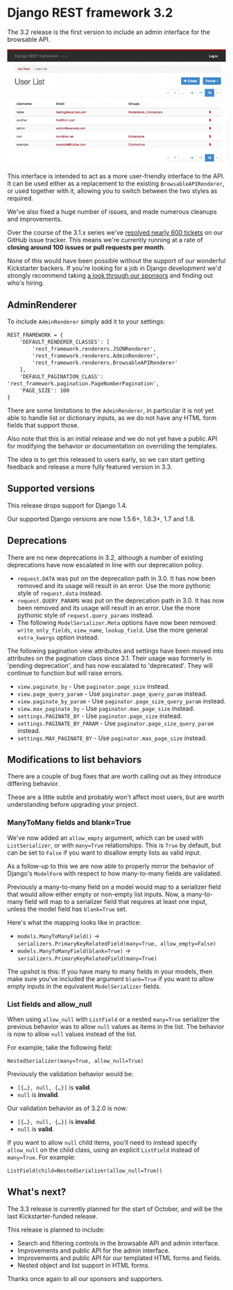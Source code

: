 # Django REST framework 3.2

The 3.2 release is the first version to include an admin interface for the
browsable API.

![The AdminRenderer](../img/admin.png)

This interface is intended to act as a more user-friendly interface to the API.
It can be used either as a replacement to the existing `BrowsableAPIRenderer`,
or used together with it, allowing you to switch between the two styles as
required.

We've also fixed a huge number of issues, and made numerous cleanups and
improvements.

Over the course of the 3.1.x series we've [resolved nearly 600
tickets](https://github.com/tomchristie/django-rest-framework/issues?utf8=%E2%9C%93&q=closed%3A%3E2015-03-05)
on our GitHub issue tracker. This means we're currently running at a rate of
**closing around 100 issues or pull requests per month**.

None of this would have been possible without the support of our wonderful
Kickstarter backers. If you're looking for a job in Django development we'd
strongly recommend taking [a look through our
sponsors](http://www.django-rest-framework.org/topics/kickstarter-announcement/#sponsors)
and finding out who's hiring.

## AdminRenderer

To include `AdminRenderer` simply add it to your settings:

    REST_FRAMEWORK = {
        'DEFAULT_RENDERER_CLASSES': [
            'rest_framework.renderers.JSONRenderer',
            'rest_framework.renderers.AdminRenderer',
            'rest_framework.renderers.BrowsableAPIRenderer'
        ],
        'DEFAULT_PAGINATION_CLASS': 'rest_framework.pagination.PageNumberPagination',
        'PAGE_SIZE': 100
    }

There are some limitations to the `AdminRenderer`, in particular it is not yet
able to handle list or dictionary inputs, as we do not have any HTML form
fields that support those.

Also note that this is an initial release and we do not yet have a public API
for modifying the behavior or documentation on overriding the templates.

The idea is to get this released to users early, so we can start getting
feedback and release a more fully featured version in 3.3.

## Supported versions

This release drops support for Django 1.4.

Our supported Django versions are now 1.5.6+, 1.6.3+, 1.7 and 1.8.

## Deprecations

There are no new deprecations in 3.2, although a number of existing
deprecations have now escalated in line with our deprecation policy.

* `request.DATA` was put on the deprecation path in 3.0. It has now been
  removed and its usage will result in an error. Use the more pythonic style of
  `request.data` instead.
* `request.QUERY_PARAMS` was put on the deprecation path in 3.0. It has now
  been removed and its usage will result in an error. Use the more pythonic
  style of `request.query_params` instead.
* The following `ModelSerializer.Meta` options have now been removed:
  `write_only_fields`, `view_name`, `lookup_field`. Use the more general
  `extra_kwargs` option instead.

The following pagination view attributes and settings have been moved into
attributes on the pagination class since 3.1. Their usage was formerly in
'pending deprecation', and has now escalated to 'deprecated'. They will
continue to function but will raise errors.

* `view.paginate_by` - Use `paginator.page_size` instead.
* `view.page_query_param` - Use `paginator.page_query_param` instead.
* `view.paginate_by_param` - Use `paginator.page_size_query_param` instead.
* `view.max_paginate_by` - Use `paginator.max_page_size` instead.
* `settings.PAGINATE_BY` - Use `paginator.page_size` instead.
* `settings.PAGINATE_BY_PARAM` - Use `paginator.page_size_query_param` instead.
* `settings.MAX_PAGINATE_BY` - Use `paginator.max_page_size` instead.

## Modifications to list behaviors

There are a couple of bug fixes that are worth calling out as they introduce
differing behavior.

These are a little subtle and probably won't affect most users, but are worth
understanding before upgrading your project.

### ManyToMany fields and blank=True

We've now added an `allow_empty` argument, which can be used with
`ListSerializer`, or with  `many=True` relationships. This is `True` by
default, but can be set to `False` if you want to disallow empty lists as valid
input.

As a follow-up to this we are now able to properly mirror the behavior of
Django's `ModelForm` with respect to how many-to-many fields are validated.

Previously a many-to-many field on a model would map to a serializer field that
would allow either empty or non-empty list inputs. Now, a many-to-many field
will map to a serializer field that requires at least one input, unless the
model field has `blank=True` set.

Here's what the mapping looks like in practice:

* `models.ManyToManyField()` → `serializers.PrimaryKeyRelatedField(many=True, allow_empty=False)`
* `models.ManyToManyField(blank=True)` → `serializers.PrimaryKeyRelatedField(many=True)`

The upshot is this: If you have many to many fields in your models, then make sure you've included the argument `blank=True` if you want to allow empty inputs in the equivalent `ModelSerializer` fields.

### List fields and allow_null

When using `allow_null` with `ListField` or a nested `many=True` serializer the
previous behavior was to allow `null` values as items in the list. The behavior
is now to allow `null` values instead of the list.

For example, take the following field:

    NestedSerializer(many=True, allow_null=True)

Previously the validation behavior would be:

* `[{…}, null, {…}]` is **valid**.
* `null` is **invalid**.

Our validation behavior as of 3.2.0 is now:

* `[{…}, null, {…}]` is **invalid**.
* `null` is **valid**.

If you want to allow `null` child items, you'll need to instead specify
`allow_null` on the child class, using an explicit `ListField` instead of
`many=True`. For example:

    ListField(child=NestedSerializer(allow_null=True))

## What's next?

The 3.3 release is currently planned for the start of October, and will be the last Kickstarter-funded release.

This release is planned to include:

* Search and filtering controls in the browsable API and admin interface.
* Improvements and public API for the admin interface.
* Improvements and public API for our templated HTML forms and fields.
* Nested object and list support in HTML forms.

Thanks once again to all our sponsors and supporters.
